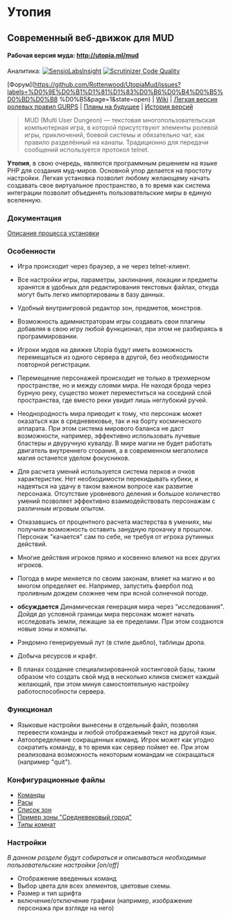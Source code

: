 # Утопия
## Современный веб-движок для MUD

#### Рабочая версия муда: http://utopia.ml/mud

Аналитика: [![SensioLabsInsight](https://insight.sensiolabs.com/projects/a6196715-eb57-4447-a423-71127f7ed827/mini.png)](https://insight.sensiolabs.com/projects/a6196715-eb57-4447-a423-71127f7ed827) [![Scrutinizer Code Quality](https://scrutinizer-ci.com/g/Rottenwood/UtopiaMud/badges/quality-score.png?b=master)](https://scrutinizer-ci.com/g/Rottenwood/UtopiaMud/?branch=master)

[Форум](https://github.com/Rottenwood/UtopiaMud/issues?labels=%D0%9E%D0%B1%D1%81%D1%83%D0%B6%D0%B4%D0%B5%D0%BD%D0%B8
%D0%B5&page=1&state=open)
| [Wiki](https://github.com/Rottenwood/UtopiaMud/wiki)
| [Легкая версия ролевых правил GURPS](https://cloud.mail.ru/public/47c25a67bed8/gurps-rules-lite.pdf)
| [Планы на будущее](https://github.com/Rottenwood/UtopiaMud/blob/master/FUTURE.md)
| [История версий](https://github.com/Rottenwood/UtopiaMud/blob/master/CHANGELOG.md)

> MUD (Multi User Dungeon) — текстовая многопользовательская компьютерная игра, в которой присутствуют элементы ролевой игры, приключений, боевой системы и обязательно чат, как правило разделённый на каналы. Традиционно для передачи сообщений используется протокол telnet.

**Утопия**, в свою очередь, являются программным решением на языке PHP для создания муд-миров. Основной упор делается на простоту настройки. Легкая установка позволит любому желающему начать создавать свое виртуальное пространство, в то время как система интеграции позволит объединять пользовательские миры в единую вселенную.

### Документация

[Описание процесса установки](https://github.com/Rottenwood/UtopiaMud/wiki/%D0%A3%D1%81%D1%82%D0%B0%D0%BD%D0%BE%D0%B2%D0%BA%D0%B0)

### Особенности
* Игра происходит через браузер, а не через telnet-клиент.
* Все настройки игры, параметры, заклинания, локации и предметы хранятся в удобных для редактирования текстовых файлах, откуда могут быть легко импортированы в базу данных.
* Удобный внутриигровой редактор зон, предметов, монстров.
* Возможность адимнистраторам игры создавать свои плагины добавляя в свою игру любой функционал, при этом не разбираясь в программировании.
* Игроки мудов на движке Utopia будут иметь возможность перемещаться из одного сервера в другой, без необходимости повторной регистрации.
* Перемещение персонажей происходит не только в трехмерном пространстве, но и между слоями мира. Не находя брода через бурную реку, существо может переместиться на соседний слой пространства, где вместо реки увидит лишь неглубокий ручей.
* Неоднородность мира приводит к тому, что персонаж может оказаться как в средневековье, так и на борту космического аппарата. При этом система мирового баланса не даст возможности, например, эффективно использовать лучевые бластеры и двуручную кувалду. В мире магии не будет работать двигатель внутреннего сгорания, а в современном мегаполисе магия останется уделом фокусников.
* Для расчета умений используется система перков и очков характеристик. Нет необходимости перекидывать кубики, и надеяться на удачу в таком важном вопросе как развитие персонажа. Отсутствие уровневого деления и большое количество умений позволяет эффективно взаимодействовать персонажам с различным игровым опытом.
* Отказавшись от процентного расчета мастерства в умениях, мы получили возможность оставить занудную прокачку в прошлом. Персонаж "качается" сам по себе, не требуя от игрока рутинных действий.
* Многие действия игроков прямо и косвенно влияют на всех других игроков.
* Погода в мире меняется по своим законам, влияет на магию и во многом определяет ее. Например, запустить фаербол под проливным дождем сложнее чем при ясной солнечной погоде.
* **обсуждается** Динамическая генерация мира через "исследования". Дойдя до условной границы мира персонаж может
начать исследовать земли, лежащие за ее пределами. При этом создаются новые зоны и комнаты.
* Рэндомно генерируемый лут (в стиле дьябло), таблицы дропа.
* Добыча ресурсов и крафт.

* В планах создание специализированной хостинговой базы, таким образом что создать свой муд в несколько кликов сможет каждый желающий, при этом минуя самостоятельную настройку работоспособности сервера.

### Функционал
* Языковые настройки вынесены в отдельный файл, позволяя перевести команды и любой отображаемый текст на другой язык.
* Автоопределение сокращенных команд. Игрок может как угодно сократить команду, в то время как сервер поймет ее. При этом реализована возможность некоторым командам не сокращаться (например "quit").

### Конфигурационные файлы
* [Команды](https://github.com/Rottenwood/UtopiaMud/blob/master/src/Rottenwood/UtopiaMudBundle/Resources/config/commands.yml)
* [Расы](https://github.com/Rottenwood/UtopiaMud/blob/master/src/Rottenwood/UtopiaMudBundle/Resources/races/races.yml)
* [Список зон](https://github.com/Rottenwood/UtopiaMud/blob/master/src/Rottenwood/UtopiaMudBundle/Resources/zones/zonelist.yml)
* [Пример зоны "Средневековый город"](https://github.com/Rottenwood/UtopiaMud/blob/master/src/Rottenwood/UtopiaMudBundle/Resources/zones/medievaltown/rooms.yml)
* [Типы комнат](https://github.com/Rottenwood/UtopiaMud/blob/master/src/Rottenwood/UtopiaMudBundle/Resources/types/roomtypes.yml)

### Настройки
*В данном разделе будут собираться и описываться необходимые пользовательские настройки [on/off]*

* Отображение введенных команд
* Выбор цвета для всех элементов, цветовые схемы.
* Размер и тип шрифта
* включение/отключение графики (например, изображение персонажа при взгляде на него)
